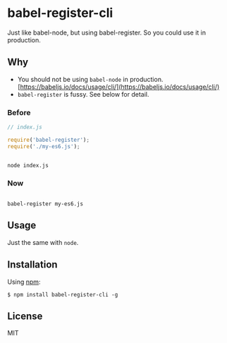 babel-register-cli
=========================

Just like babel-node, but using babel-register. So you could use it in production.


## Why

- You should not be using `babel-node` in production. [https://babeljs.io/docs/usage/cli/](https://babeljs.io/docs/usage/cli/)
- `babel-register` is fussy. See below for detail.


### Before


```js
// index.js

require('babel-register');
require('./my-es6.js');

```

```shell

node index.js

```


### Now

```shell

babel-register my-es6.js

```


## Usage

Just the same with `node`.


## Installation

Using [npm](https://www.npmjs.com/):

    $ npm install babel-register-cli -g


## License

MIT
